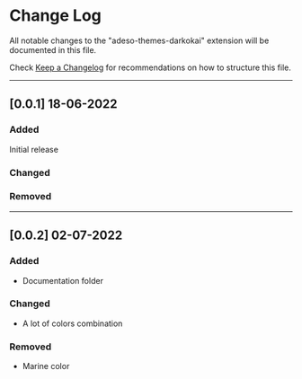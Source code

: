 # Change Log

All notable changes to the "adeso-themes-darkokai" extension will be documented in this file.

Check [Keep a Changelog](http://keepachangelog.com/) for recommendations on how to structure this file.

---
## [0.0.1] 18-06-2022


### Added
Initial release
### Changed
### Removed

--- 
## [0.0.2] 02-07-2022

### Added
- Documentation folder
### Changed
- A lot of colors combination
### Removed
- Marine color

